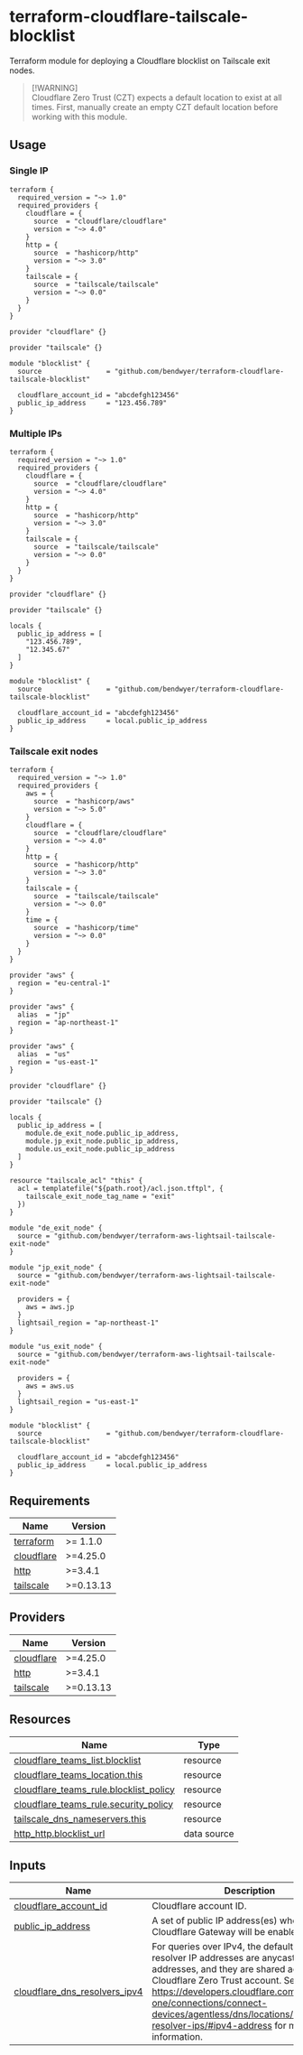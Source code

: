 # terraform-cloudflare-tailscale-blocklist

Terraform module for deploying a Cloudflare blocklist on Tailscale exit nodes.

> [!WARNING]\
> Cloudflare Zero Trust (CZT) expects a default location to exist at all times. First, manually create an empty CZT default location before working with this module.

## Usage

### Single IP

```hcl
terraform {
  required_version = "~> 1.0"
  required_providers {
    cloudflare = {
      source  = "cloudflare/cloudflare"
      version = "~> 4.0"
    }
    http = {
      source  = "hashicorp/http"
      version = "~> 3.0"
    }
    tailscale = {
      source  = "tailscale/tailscale"
      version = "~> 0.0"
    }
  }
}

provider "cloudflare" {}

provider "tailscale" {}

module "blocklist" {
  source                = "github.com/bendwyer/terraform-cloudflare-tailscale-blocklist"

  cloudflare_account_id = "abcdefgh123456"
  public_ip_address     = "123.456.789"
}
```

### Multiple IPs

```hcl
terraform {
  required_version = "~> 1.0"
  required_providers {
    cloudflare = {
      source  = "cloudflare/cloudflare"
      version = "~> 4.0"
    }
    http = {
      source  = "hashicorp/http"
      version = "~> 3.0"
    }
    tailscale = {
      source  = "tailscale/tailscale"
      version = "~> 0.0"
    }
  }
}

provider "cloudflare" {}

provider "tailscale" {}

locals {
  public_ip_address = [
    "123.456.789",
    "12.345.67"
  ]
}

module "blocklist" {
  source                = "github.com/bendwyer/terraform-cloudflare-tailscale-blocklist"

  cloudflare_account_id = "abcdefgh123456"
  public_ip_address     = local.public_ip_address
}
```

### Tailscale exit nodes

```hcl
terraform {
  required_version = "~> 1.0"
  required_providers {
    aws = {
      source  = "hashicorp/aws"
      version = "~> 5.0"
    }
    cloudflare = {
      source  = "cloudflare/cloudflare"
      version = "~> 4.0"
    }
    http = {
      source  = "hashicorp/http"
      version = "~> 3.0"
    }
    tailscale = {
      source  = "tailscale/tailscale"
      version = "~> 0.0"
    }
    time = {
      source  = "hashicorp/time"
      version = "~> 0.0"
    }
  }
}

provider "aws" {
  region = "eu-central-1"
}

provider "aws" {
  alias  = "jp"
  region = "ap-northeast-1"
}

provider "aws" {
  alias  = "us"
  region = "us-east-1"
}

provider "cloudflare" {}

provider "tailscale" {}

locals {
  public_ip_address = [
    module.de_exit_node.public_ip_address,
    module.jp_exit_node.public_ip_address,
    module.us_exit_node.public_ip_address
  ]
}

resource "tailscale_acl" "this" {
  acl = templatefile("${path.root}/acl.json.tftpl", {
    tailscale_exit_node_tag_name = "exit"
  })
}

module "de_exit_node" {
  source = "github.com/bendwyer/terraform-aws-lightsail-tailscale-exit-node"
}

module "jp_exit_node" {
  source = "github.com/bendwyer/terraform-aws-lightsail-tailscale-exit-node"

  providers = {
    aws = aws.jp
  }
  lightsail_region = "ap-northeast-1"
}

module "us_exit_node" {
  source = "github.com/bendwyer/terraform-aws-lightsail-tailscale-exit-node"

  providers = {
    aws = aws.us
  }
  lightsail_region = "us-east-1"
}

module "blocklist" {
  source                = "github.com/bendwyer/terraform-cloudflare-tailscale-blocklist"

  cloudflare_account_id = "abcdefgh123456"
  public_ip_address     = local.public_ip_address
}
```

## Requirements

| Name | Version |
|------|---------|
| <a name="requirement_terraform"></a> [terraform](#requirement\_terraform) | >= 1.1.0 |
| <a name="requirement_cloudflare"></a> [cloudflare](#requirement\_cloudflare) | >=4.25.0 |
| <a name="requirement_http"></a> [http](#requirement\_http) | >=3.4.1 |
| <a name="requirement_tailscale"></a> [tailscale](#requirement\_tailscale) | >=0.13.13 |

## Providers

| Name | Version |
|------|---------|
| <a name="provider_cloudflare"></a> [cloudflare](#provider\_cloudflare) | >=4.25.0 |
| <a name="provider_http"></a> [http](#provider\_http) | >=3.4.1 |
| <a name="provider_tailscale"></a> [tailscale](#provider\_tailscale) | >=0.13.13 |



## Resources

| Name | Type |
|------|------|
| [cloudflare_teams_list.blocklist](https://registry.terraform.io/providers/cloudflare/cloudflare/latest/docs/resources/teams_list) | resource |
| [cloudflare_teams_location.this](https://registry.terraform.io/providers/cloudflare/cloudflare/latest/docs/resources/teams_location) | resource |
| [cloudflare_teams_rule.blocklist_policy](https://registry.terraform.io/providers/cloudflare/cloudflare/latest/docs/resources/teams_rule) | resource |
| [cloudflare_teams_rule.security_policy](https://registry.terraform.io/providers/cloudflare/cloudflare/latest/docs/resources/teams_rule) | resource |
| [tailscale_dns_nameservers.this](https://registry.terraform.io/providers/tailscale/tailscale/latest/docs/resources/dns_nameservers) | resource |
| [http_http.blocklist_url](https://registry.terraform.io/providers/hashicorp/http/latest/docs/data-sources/http) | data source |

## Inputs

| Name | Description | Type | Default | Required |
|------|-------------|------|---------|:--------:|
| <a name="input_cloudflare_account_id"></a> [cloudflare\_account\_id](#input\_cloudflare\_account\_id) | Cloudflare account ID. | `string` | n/a | yes |
| <a name="input_public_ip_address"></a> [public\_ip\_address](#input\_public\_ip\_address) | A set of public IP address(es) where Cloudflare Gateway will be enabled. | `set(string)` | n/a | yes |
| <a name="input_cloudflare_dns_resolvers_ipv4"></a> [cloudflare\_dns\_resolvers\_ipv4](#input\_cloudflare\_dns\_resolvers\_ipv4) | For queries over IPv4, the default DNS resolver IP addresses are anycast IP addresses, and they are shared across every Cloudflare Zero Trust account. See https://developers.cloudflare.com/cloudflare-one/connections/connect-devices/agentless/dns/locations/dns-resolver-ips/#ipv4-address for more information. | `list(string)` | <pre>[<br>  "172.64.36.1",<br>  "172.64.36.2"<br>]</pre> | no |



